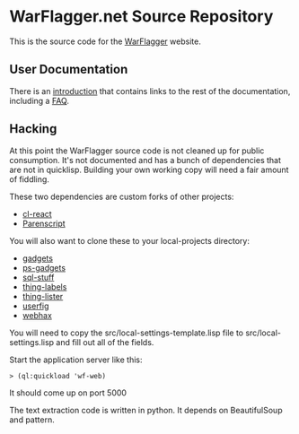 # WarFlagger.net Source Repository

This is the source code for the [WarFlagger](http://warflagger.net/) website. 

## User Documentation

There is an [introduction](http://warflagger.net/introduction/) that contains links to the rest of the documentation, including a [FAQ](http://warflagger.net/faq/).

## Hacking

At this point the WarFlagger source code is not cleaned up for public consumption. It's not documented and has a bunch of dependencies that are not in quicklisp. Building your own working copy will need a fair amount of fiddling.

These two dependencies are custom forks of other projects:

- [cl-react](https://github.com/BnMcGn/cl-react)
- [Parenscript](https://github.com/BnMcGn/Parenscript)

You will also want to clone these to your local-projects directory:
- [gadgets](https://github.com/BnMcGn/gadgets)
- [ps-gadgets](https://github.com/BnMcGn/ps-gadgets)
- [sql-stuff](https://github.com/BnMcGn/sql-stuff)
- [thing-labels](https://github.com/BnMcGn/thing-labels)
- [thing-lister](https://github.com/BnMcGn/thing-lister)
- [userfig](https://github.com/BnMcGn/userfig)
- [webhax](https://github.com/BnMcGn/webhax)

You will need to copy the src/local-settings-template.lisp file to src/local-settings.lisp and fill out all of the fields.

Start the application server like this:

    > (ql:quickload 'wf-web)
    
It should come up on port 5000

The text extraction code is written in python. It depends on BeautifulSoup and pattern.
